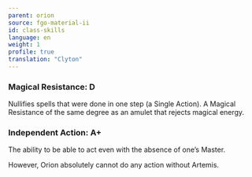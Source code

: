 ```yaml
---
parent: orion
source: fgo-material-ii
id: class-skills
language: en
weight: 1
profile: true
translation: "Clyton"
---
```


### Magical Resistance: D

Nullifies spells that were done in one step (a Single Action). A Magical Resistance of the same degree as an amulet that rejects magical energy.

### Independent Action: A+

The ability to be able to act even with the absence of one’s Master.

However, Orion absolutely cannot do any action without Artemis.
